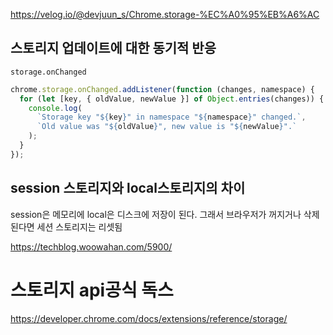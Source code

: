 https://velog.io/@devjuun_s/Chrome.storage-%EC%A0%95%EB%A6%AC

## 스토리지 업데이트에 대한 동기적 반응

`storage.onChanged`

```javascript
chrome.storage.onChanged.addListener(function (changes, namespace) {
  for (let [key, { oldValue, newValue }] of Object.entries(changes)) {
    console.log(
      `Storage key "${key}" in namespace "${namespace}" changed.`,
      `Old value was "${oldValue}", new value is "${newValue}".`
    );
  }
});
```

## session 스토리지와 local스토리지의 차이

session은 메모리에 local은 디스크에 저장이 된다.
그래서 브라우저가 꺼지거나 삭제된다면 세션 스토리지는 리셋됨

https://techblog.woowahan.com/5900/

# 스토리지 api공식 독스

https://developer.chrome.com/docs/extensions/reference/storage/
